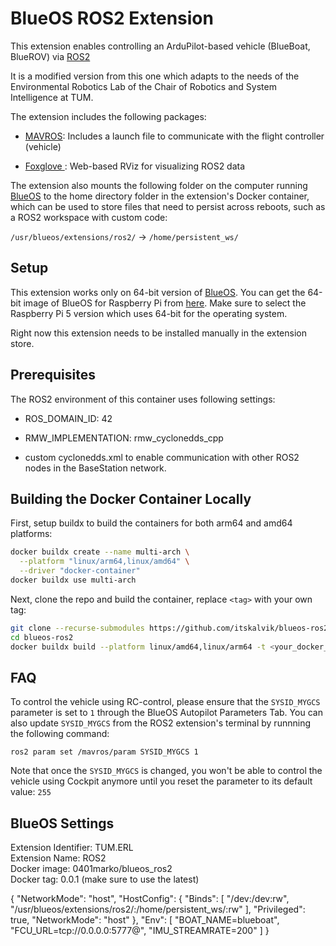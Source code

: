 # BlueOS ROS2 Extension

This extension enables controlling an ArduPilot-based vehicle (BlueBoat, BlueROV) via [ROS2](https://github.com/ros2)

It is a modified version from this one which adapts to the needs of the Environmental Robotics Lab of the Chair of Robotics and System Intelligence at TUM.

The extension includes the following packages:

- [MAVROS](https://github.com/mavlink/mavros): Includes a launch file to communicate with the flight controller (vehicle)

- [Foxglove ](https://docs.foxglove.dev/docs): Web-based RViz for visualizing ROS2 data

The extension also mounts the following folder on the computer running [BlueOS](https://blueos.cloud/) to the home directory folder in the extension's Docker container, which can be used to store files that need to persist across reboots, such as a ROS2 workspace with custom code:

```/usr/blueos/extensions/ros2/``` -> ```/home/persistent_ws/```

## Setup
This extension works only on 64-bit version of [BlueOS](https://github.com/bluerobotics/BlueOS). You can get the 64-bit image of BlueOS for Raspberry Pi from [here](https://github.com/bluerobotics/BlueOS/releases). Make sure to select the Raspberry Pi 5 version which uses 64-bit for the operating system.

Right now this extension needs to be installed manually in the extension store.

## Prerequisites
The ROS2 environment of this container uses following settings:
- ROS_DOMAIN_ID: 42

- RMW_IMPLEMENTATION: rmw_cyclonedds_cpp

- custom cyclonedds.xml to enable communication with other ROS2 nodes in the BaseStation network.


## Building the Docker Container Locally
First, setup buildx to build the containers for both arm64 and amd64 platforms: 

```bash
docker buildx create --name multi-arch \
  --platform "linux/arm64,linux/amd64" \
  --driver "docker-container"
docker buildx use multi-arch
```

Next, clone the repo and build the container, replace ```<tag>``` with your own tag:

```bash
git clone --recurse-submodules https://github.com/itskalvik/blueos-ros2
cd blueos-ros2
docker buildx build --platform linux/amd64,linux/arm64 -t <your_docker_hub_name>/blueos_ros2:<version> . --push
```

## FAQ
To control the vehicle using RC-control, please ensure that the ```SYSID_MYGCS``` parameter is set to ```1``` through the BlueOS Autopilot Parameters Tab.
You can also update ```SYSID_MYGCS``` from the ROS2 extension's terminal by runnning the following command:
```
ros2 param set /mavros/param SYSID_MYGCS 1
```

Note that once the ```SYSID_MYGCS``` is changed, you won't be able to control the vehicle using Cockpit anymore until you reset the parameter to its default value: ```255```

## BlueOS Settings
Extension Identifier: TUM.ERL</br>
Extension Name: ROS2</br>
Docker image: 0401marko/blueos_ros2</br>
Docker tag: 0.0.1 (make sure to use the latest)</br>

{
  "NetworkMode": "host",
  "HostConfig": {
    "Binds": [
      "/dev:/dev:rw",
      "/usr/blueos/extensions/ros2/:/home/persistent_ws/:rw"
    ],
    "Privileged": true,
    "NetworkMode": "host"
  },
  "Env": [
    "BOAT_NAME=blueboat",
    "FCU_URL=tcp://0.0.0.0:5777@",
    "IMU_STREAMRATE=200"
  ]
}
